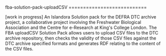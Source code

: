 fba-solution-pack-uploadCSV ===========================

[work in progress] An Islandora Solution pack for the DEFRA DTC archive 
project, a collaborative project involving the Freshwater Biological 
Association and the Centre for e-Research at King's College London. The 
FBA uploadCSV Solution Pack allows users to upload CSV files to the DTC 
archive repository, then checks the validity of those CSV files against 
the DTC archive specified formats and generates RDF relating to the 
content of the CSV files.
